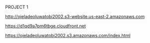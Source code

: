 PROJECT 1


http://ojeladeoluwatobi2002.s3-website.us-east-2.amazonaws.com

https://d1qd9a7pm6tbge.cloudfront.net

https://ojeladeoluwatobi2002.s3.amazonaws.com/index.html
